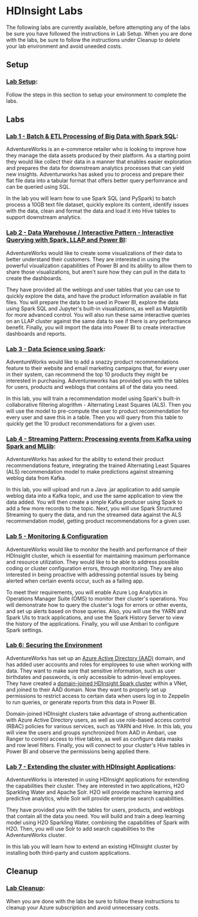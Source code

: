 # HDInsight Labs

The following labs are currently available, before attempting any of the labs be sure you have followed the instructions in Lab Setup. When you are done with the labs, be sure to follow the instructions under Cleanup to delete your lab environment and avoid uneeded costs.

## Setup
### [Lab Setup](Setup/Environment-Setup.md): 
Follow the steps in this section to setup your environment to complete the labs.

## Labs
### [Lab 1 - Batch & ETL Processing of Big Data with Spark SQL](Labs/Lab01/Lab01.md): 
AdventureWorks is an e-commerce retailer who is looking to improve how they manage the data assets produced by their platform. As a starting point they would like collect their data in a manner that enables easier exploration and prepares the data for downstream analytics processes that can yield new insights. Adventurworks has asked you to process and prepare their flat file data into a tabular format that offers better query perfomrance and can be queried using SQL.

In the lab you will learn how to use Spark SQL (and PySpark) to batch process a 10GB text file dataset, quickly explore its content, identify issues with the data, clean and format the data and load it into Hive tables to support downstream analytics.

### [Lab 2 - Data Warehouse / Interactive Pattern - Interactive Querying with Spark, LLAP and Power BI](Labs/Lab02/Lab02.md):
AdventureWorks would like to create some visualizations of their data to better understand their customers. They are interested in using the powerful visualization capabilities of Power BI and its ability to allow them to share those visualizations, but aren't sure how they can pull in the data to create the dashboards.

They have provided all the weblogs and user tables that you can use to quickly explore the data, and have the product information available in flat files. You will prepare the data to be used in Power BI, explore the data using Spark SQL and Jupyter's built-in visualizations, as well as Matplotlib for more advanced control. You will also run these same interactive queries on an LLAP cluster against the same data to see if there is any performance benefit. Finally, you will import the data into Power BI to create interactive dashboards and reports.

### [Lab 3 - Data Science using Spark](Labs/Lab03/Lab03.md):
AdventureWorks would like to add a snazzy product recommendations feature to their website and email marketing campaigns that, for every user in their system, can recommend the top 10 products they might be interested in purchasing. Adventureworks has provided you with the tables for users, products and weblogs that contains all of the data you need.

In this lab, you will train a recommendation model using Spark's built-in collaborative filtering alogrithm - Alternating Least Squares (ALS). Then you will use the model to pre-compute the user to product recommendation for every user and save this in a table. Then you will query from this table to quickly get the 10 product recommendations for a given user.

### [Lab 4 - Streaming Pattern: Processing events from Kafka using Spark and MLlib](Labs/Lab04/Lab04.md):
AdventureWorks has asked for the ability to extend their product recommendations feature, integrating the trained Alternating Least Squares (ALS) recommendation model to make predictions against streaming weblog data from Kafka.

In this lab, you will upload and run a Java .jar application to add sample weblog data into a Kafka topic, and use the same application to view the data added. You will then create a simple Kafka producer using Spark to add a few more records to the topic. Next, you will use Spark Structured Streaming to query the data, and run the streamed data against the ALS recommendation model, getting product recommendations for a given user.

### [Lab 5 - Monitoring & Configuration](Labs/Lab05/Lab05.md)
AdventureWorks would like to monitor the health and performance of their HDInsight cluster, which is essential for maintaining maximum performance and resource utilization. They would like to be able to address possible coding or cluster configuration errors, through monitoring. They are also interested in being proactive with addressing potential issues by being alerted when certain events occur, such as a failing app.

To meet their requirements, you will enable Azure Log Analytics in Operations Manager Suite (OMS) to monitor their cluster's operations. You will demonstrate how to query the cluster's logs for errors or other events, and set up alerts based on those queries. Also, you will use the YARN and Spark UIs to track applications, and use the Spark History Server to view the history of the applications. Finally, you will use Ambari to configure Spark settings.

### [Lab 6: Securing the Environment](Labs/Lab06/Lab06.md)
AdventureWorks has set up an [Azure Active Directory (AAD)](https://docs.microsoft.com/azure/active-directory/active-directory-whatis) domain, and has added user accounts and roles for employees to use when working with data. They want to make sure that sensitive information, such as user birthdates and passwords, is only accessible to admin-level employees. They have created a [domain-joined HDInsight Spark cluster](https://docs.microsoft.com/azure/hdinsight/hdinsight-domain-joined-configure) within a VNet, and joined to their AAD domain. Now they want to properly set up permissions to restrict access to certain data when users log in to Zeppelin to run queries, or generate reports from this data in Power BI.

Domain-joined HDInsight clusters take advantage of strong authentication with Azure Active Directory users, as well as use role-based access control (RBAC) policies for various services, such as YARN and Hive. In this lab, you will view the users and groups synchronized from AAD in Ambari, use Ranger to control access to Hive tables, as well as configure data masks and row level filters. Finally, you will connect to your cluster's Hive tables in Power BI and observe the permissions being applied there.

### [Lab 7 - Extending the cluster with HDInsight Applications](Labs/Lab07/Lab07.md):
AdventureWorks is interested in using HDInsight applications for extending the capabilities their cluster. They are interested in two applications, H2O Sparkling Water and Apache Solr. H2O will provide machine learning and predictive analytics, while Solr will provide enterprise search capabilities.

They have provided you with the tables for users, products, and weblogs that contain all the data you need. You will build and train a deep learning model using H2O Sparkling Water, combining the capabilities of Spark with H2O. Then, you will use Solr to add search capabilities to the AdventureWorks cluster.

In this lab you will learn how to extend an existing HDInsight cluster by installing both third-party and custom applications.

## Cleanup
### [Lab Cleanup](Setup/Environment-Cleanup.md): 
When you are done with the labs be sure to follow these instructions to cleanup your Azure subscription and avoid unnecessary costs.

